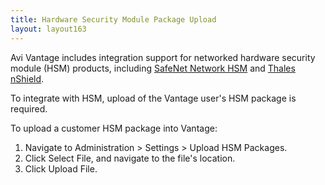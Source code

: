 ```yaml
---
title: Hardware Security Module Package Upload
layout: layout163
---
```

Avi Vantage includes integration support for networked hardware security module (HSM) products, including <a href="/docs/16.3//avi-vantage-integration-with-safenet-network-hsm">SafeNet Network HSM</a> and <a href="/docs/16.3/thales-nshield-integration-2">Thales nShield</a>.

To integrate with HSM, upload of the Vantage user's HSM package is required.

To upload a customer HSM package into Vantage:
<ol> 
 <li>Navigate to Administration &gt; Settings &gt; Upload HSM Packages.</li> 
 <li>Click Select File, and navigate to the file's location.</li> 
 <li>Click Upload File.</li> 
</ol> 